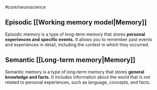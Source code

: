 #core/neuroscience

## Episodic [[Working memory model|Memory]]

Episodic memory is a type of long-term memory that stores **personal experiences and specific events.** It allows you to remember past events and experiences in detail, including the context in which they occurred.

## Semantic [[Long-term memory|Memory]]

Semantic memory is a type of long-term memory that stores **general knowledge and facts.** It includes information about the world that is not related to personal experiences, such as language, concepts, and facts.
